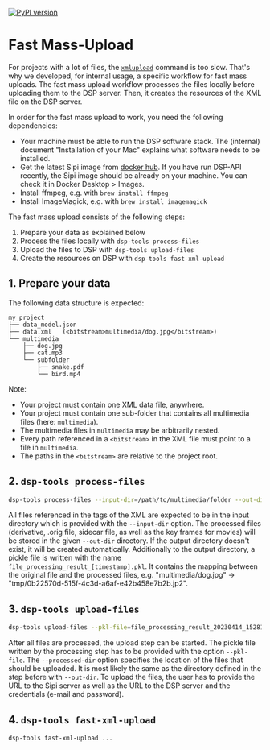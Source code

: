 [![PyPI version](https://badge.fury.io/py/dsp-tools.svg)](https://badge.fury.io/py/dsp-tools)

# Fast Mass-Upload

For projects with a lot of files, 
the [`xmlupload`](../cli-commands.md#xmlupload) command is too slow.
That's why we developed, for internal usage, a specific workflow for fast mass uploads.
The fast mass upload workflow processes the files locally before uploading them to the DSP server.
Then, it creates the resources of the XML file on the DSP server.

In order for the fast mass upload to work, you need the following dependencies:

- Your machine must be able to run the DSP software stack. 
  The (internal) document "Installation of your Mac" explains what software needs to be installed.
- Get the latest Sipi image from [docker hub](https://hub.docker.com/r/daschswiss/sipi). 
  If you have run DSP-API recently, the Sipi image should be already on your machine. 
  You can check it in Docker Desktop > Images.
- Install ffmpeg, e.g. with `brew install ffmpeg`
- Install ImageMagick, e.g. with `brew install imagemagick`

The fast mass upload consists of the following steps:

1. Prepare your data as explained below
2. Process the files locally with `dsp-tools process-files`
3. Upload the files to DSP with `dsp-tools upload-files`
4. Create the resources on DSP with `dsp-tools fast-xml-upload`


## 1. Prepare your data

The following data structure is expected:

```text
my_project
├── data_model.json
├── data.xml   (<bitstream>multimedia/dog.jpg</bitstream>)
└── multimedia
    ├── dog.jpg
    ├── cat.mp3
    └── subfolder
        ├── snake.pdf
        └── bird.mp4
```

Note:

- Your project must contain one XML data file, anywhere.
- Your project must contain one sub-folder that contains all multimedia files (here: `multimedia`).
- The multimedia files in `multimedia` may be arbitrarily nested.
- Every path referenced in a `<bitstream>` in the XML file must point to a file in `multimedia`.
- The paths in the `<bitstream>` are relative to the project root.

## 2. `dsp-tools process-files`

```bash
dsp-tools process-files --input-dir=/path/to/multimedia/folder --out-dir=/path/to/output/directory /path/to/xml/file/data.xml 
```

All files referenced in the <bitstream> tags of the XML 
are expected to be in the input directory 
which is provided with the `--input-dir` option.
The processed files 
(derivative, .orig file, sidecar file, as well as the key frames for movies) 
will be stored in the given `--out-dir` directory.
If the output directory doesn't exist, it will be created automatically.
Additionally to the output directory,
a pickle file is written with the name `file_processing_result_[timestamp].pkl`.
It contains the mapping between the original file and the processed files,
e.g. "multimedia/dog.jpg" -> "tmp/0b22570d-515f-4c3d-a6af-e42b458e7b2b.jp2".

## 3. `dsp-tools upload-files`

```bash
dsp-tools upload-files --pkl-file=file_processing_result_20230414_152810.pkl --processed-dir=/path/to/output/directory --sipi-url=http://localhost:1024 --dsp-url=http://0.0.0.0:3333 --user=root@example.com --password=test
```

After all files are processed,
the upload step can be started.
The pickle file written by the processing step has to be provided with the option `--pkl-file`.
The `--processed-dir` option specifies the location of the files that should be uploaded.
It is most likely the same as the directory defined in the step before with `--out-dir`.
To upload the files, the user has to provide 
the URL to the Sipi server 
as well as the URL to the DSP server
and the credentials (e-mail and password).


## 4. `dsp-tools fast-xml-upload`

```bash
dsp-tools fast-xml-upload ...
```
